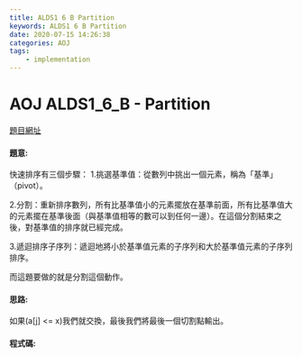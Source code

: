 ```yaml
---
title: ALDS1 6 B Partition
keywords: ALDS1 6 B Partition
date: 2020-07-15 14:26:38
categories: AOJ
tags:
    - implementation
---
```

# AOJ ALDS1_6_B - Partition
[題目網址](https://onlinejudge.u-aizu.ac.jp/courses/lesson/1/ALDS1/all/ALDS1_6_B)

#### 題意:

快速排序有三個步驟：
1.挑選基準值：從數列中挑出一個元素，稱為「基準」（pivot）。

2.分割：重新排序數列，所有比基準值小的元素擺放在基準前面，所有比基準值大的元素擺在基準後面（與基準值相等的數可以到任何一邊）。在這個分割結束之後，對基準值的排序就已經完成。

3.遞迴排序子序列：遞迴地將小於基準值元素的子序列和大於基準值元素的子序列排序。

而這題要做的就是分割這個動作。

<!-- more -->
#### 思路:
如果(a[j] <= x)我們就交換，最後我們將最後一個切割點輸出。

#### 程式碼:
<script src="https://gist.github.com/Daviswww/2b61bf149936044aab2d398c8496b1b3.js"></script>    